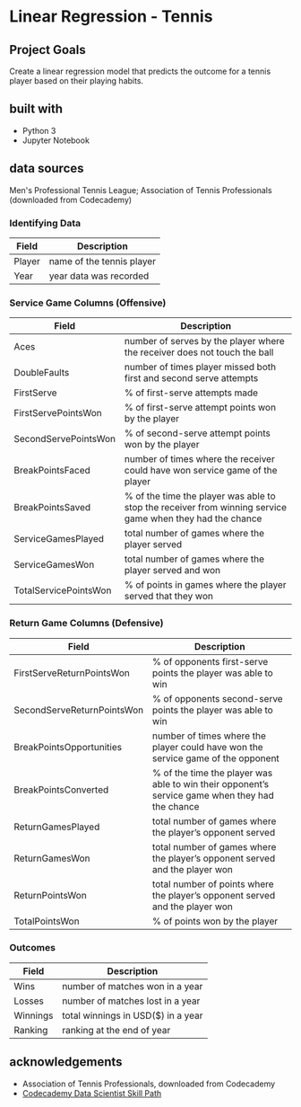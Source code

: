# Linear Regression - Tennis
## Project Goals
Create a linear regression model that predicts the outcome for a tennis player based on their playing habits.

## built with
* Python 3
* Jupyter Notebook

## data sources
Men's Professional Tennis League; Association of Tennis Professionals (downloaded from Codecademy)

### Identifying Data
Field | Description
------------ | -------------
Player | name of the tennis player
Year | year data was recorded

### Service Game Columns (Offensive)
Field | Description
------------ | -------------
Aces | number of serves by the player where the receiver does not touch the ball
DoubleFaults | number of times player missed both first and second serve attempts
FirstServe | % of first-serve attempts made
FirstServePointsWon | % of first-serve attempt points won by the player
SecondServePointsWon | % of second-serve attempt points won by the player
BreakPointsFaced | number of times where the receiver could have won service game of the player
BreakPointsSaved | % of the time the player was able to stop the receiver from winning service game when they had the chance
ServiceGamesPlayed | total number of games where the player served
ServiceGamesWon | total number of games where the player served and won
TotalServicePointsWon | % of points in games where the player served that they won

### Return Game Columns (Defensive)
Field | Description
------------ | -------------
FirstServeReturnPointsWon | % of opponents first-serve points the player was able to win
SecondServeReturnPointsWon | % of opponents second-serve points the player was able to win
BreakPointsOpportunities | number of times where the player could have won the service game of the opponent
BreakPointsConverted | % of the time the player was able to win their opponent’s service game when they had the chance
ReturnGamesPlayed | total number of games where the player’s opponent served
ReturnGamesWon | total number of games where the player’s opponent served and the player won
ReturnPointsWon | total number of points where the player’s opponent served and the player won
TotalPointsWon | % of points won by the player

### Outcomes
Field | Description
------------ | -------------
Wins| number of matches won in a year
Losses| number of matches lost in a year
Winnings| total winnings in USD($) in a year
Ranking| ranking at the end of year

## acknowledgements
* Association of Tennis Professionals, downloaded from Codecademy
* [Codecademy Data Scientist Skill Path](https://www.codecademy.com/learn)
